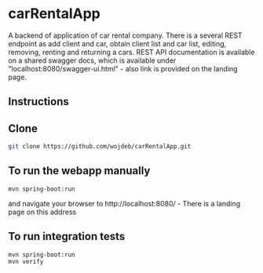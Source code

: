 # carRentalApp

A backend of application of car rental company. There is a several REST endpoint as add client and car, obtain client list and car list, editing, removing, renting and returning a cars. 
REST API documentation is available on a shared swagger docs, which is available under "localhost:8080/swagger-ui.html" - also link is provided on the landing page.

## Instructions
Clone
--------

```sh
git clone https://github.com/wojdeb/carRentalApp.git
```

## To run the webapp manually

```
mvn spring-boot:run
```

and navigate your browser to  http://localhost:8080/ - There is a landing page on this address

## To run integration tests

```
mvn spring-boot:run
mvn verify
```
